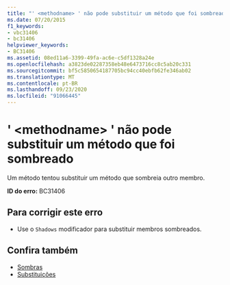 ```yaml
---
title: "' <methodname> ' não pode substituir um método que foi sombreado"
ms.date: 07/20/2015
f1_keywords:
- vbc31406
- bc31406
helpviewer_keywords:
- BC31406
ms.assetid: 08ed11a6-3399-49fa-ac6e-c5df1328a24e
ms.openlocfilehash: a3823de02287358eb48e6473716cc8c5ab20c331
ms.sourcegitcommit: bf5c5850654187705bc94cc40ebfb62fe346ab02
ms.translationtype: MT
ms.contentlocale: pt-BR
ms.lasthandoff: 09/23/2020
ms.locfileid: "91066445"
---
```

# <a name="methodname-cannot-override-a-method-that-has-been-shadowed"></a>' \<methodname> ' não pode substituir um método que foi sombreado

Um método tentou substituir um método que sombreia outro membro.  
  
 **ID do erro:** BC31406  
  
## <a name="to-correct-this-error"></a>Para corrigir este erro  
  
- Use o `Shadows` modificador para substituir membros sombreados.  
  
## <a name="see-also"></a>Confira também

- [Sombras](../language-reference/modifiers/shadows.md)
- [Substituições](../language-reference/modifiers/overrides.md)
